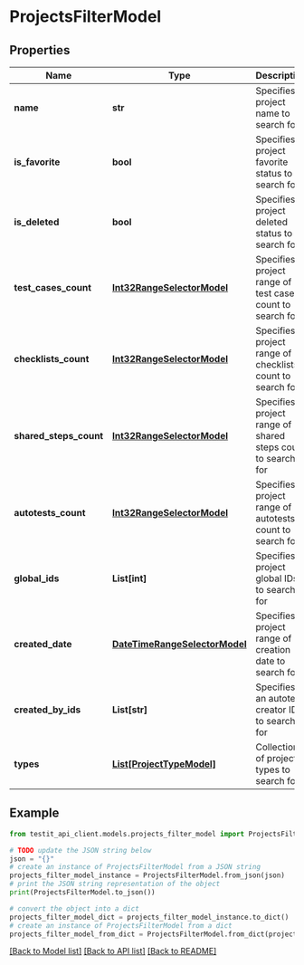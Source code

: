 # ProjectsFilterModel


## Properties

Name | Type | Description | Notes
------------ | ------------- | ------------- | -------------
**name** | **str** | Specifies a project name to search for | [optional] 
**is_favorite** | **bool** | Specifies a project favorite status to search for | [optional] 
**is_deleted** | **bool** | Specifies a project deleted status to search for | [optional] 
**test_cases_count** | [**Int32RangeSelectorModel**](Int32RangeSelectorModel.md) | Specifies a project range of test cases count to search for | [optional] 
**checklists_count** | [**Int32RangeSelectorModel**](Int32RangeSelectorModel.md) | Specifies a project range of checklists count to search for | [optional] 
**shared_steps_count** | [**Int32RangeSelectorModel**](Int32RangeSelectorModel.md) | Specifies a project range of shared steps count to search for | [optional] 
**autotests_count** | [**Int32RangeSelectorModel**](Int32RangeSelectorModel.md) | Specifies a project range of autotests count to search for | [optional] 
**global_ids** | **List[int]** | Specifies a project global IDs to search for | [optional] 
**created_date** | [**DateTimeRangeSelectorModel**](DateTimeRangeSelectorModel.md) | Specifies a project range of creation date to search for | [optional] 
**created_by_ids** | **List[str]** | Specifies an autotest creator IDs to search for | [optional] 
**types** | [**List[ProjectTypeModel]**](ProjectTypeModel.md) | Collection of project types to search for | [optional] 

## Example

```python
from testit_api_client.models.projects_filter_model import ProjectsFilterModel

# TODO update the JSON string below
json = "{}"
# create an instance of ProjectsFilterModel from a JSON string
projects_filter_model_instance = ProjectsFilterModel.from_json(json)
# print the JSON string representation of the object
print(ProjectsFilterModel.to_json())

# convert the object into a dict
projects_filter_model_dict = projects_filter_model_instance.to_dict()
# create an instance of ProjectsFilterModel from a dict
projects_filter_model_from_dict = ProjectsFilterModel.from_dict(projects_filter_model_dict)
```
[[Back to Model list]](../README.md#documentation-for-models) [[Back to API list]](../README.md#documentation-for-api-endpoints) [[Back to README]](../README.md)


